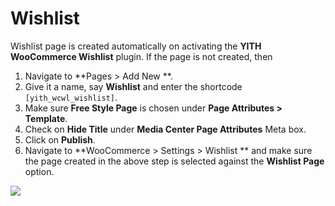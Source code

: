# Wishlist

Wishlist page is created automatically on activating the **YITH WooCommerce Wishlist** plugin. If the page is not created, then

1. Navigate to **Pages > Add New **.
2. Give it a name, say **Wishlist** and enter the shortcode `[yith_wcwl_wishlist]`.
3. Make sure **Free Style Page** is chosen under **Page Attributes > Template**.
4. Check on **Hide Title** under **Media Center Page Attributes** Meta box.
5. Click on **Publish**.
6. Navigate to **WooCommerce > Settings > Wishlist ** and make sure the page created in the above step is selected against the **Wishlist Page** option.

![](https://raw.githubusercontent.com/ibndawood/mcwpdoc/master/assets/images/page-wishlist.png)

